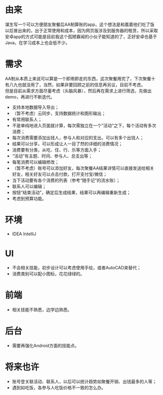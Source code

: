 # 由来
谋生写一个可以方便朋友聚餐后AA制算账的app，这个想法是和嘉嘉他们吃了饭以后冒出来的，出于正常使用和成本，因为网页版涉及到服务器的租赁，所以采取安卓app的方式可能是目前我这个孤陋寡闻的小伙子能知道的了，正好安卓也基于Java，在学习成本上也会低不少。

# 需求
AA制从本质上来说可以算是一个即用即走的东西，这次聚餐用完了，下次聚餐十有八九也就没用了，当然，如果非要回顾之前的信息再另议，目前不考虑。<br>
但是目前从需求方面尽量考虑（头脑风暴），然后再在需求上进行筛选，先做出demo，再进行不断迭代。

 - 支持本地数据导入导出；
 - （暂不考虑）云同步，支持数据统计和图形输出；
 - 有常用联系人；
 - 不是单纯地进入页面就计算，每次需独立在一个”活动“之下，每个活动有多次消费；
 - 每次消费需要添加出钱人，参与人和对应的支出，可以有多个出钱人；
 - 结果可以分享，可以形成让人一目了然的详细的消费情况；
 - 消费要有分类，从吃、住、行、乐等方面入手；
 - “活动”有主题、时间、参与人、总支出等；
 - 每笔消费可以编辑修改；
 - （暂不考虑）账号可以添加好友，每次聚餐AA结果详情可以直接发送给相关好友，相关好友可以点击付款，打开支付宝/微信；
 - 当下活动要有各个消费的列表（参考“随手记”的流水账）；
 - 联系人可以编辑；
 - 按钮“结束活动”，确定后生成结果，结果可以再编辑重新生成；
 - 考虑到预算功能。

# 环境

 - IDEA IntelliJ

# UI

 - 不会相关技能，初步设计可以考虑使用手绘，或者AutoCAD来替代；
 - 消费类别可以配小图标，花花绿绿的。

# 前端

 - 相关技能不熟悉，边学边熟悉。

# 后台

 - 需要再强化Android方面的技能点。

# 将来也许

 - 账号登关联活动、联系人，以后可以统计趋势如聚餐开销、出钱最多的人等；
 - 遇到如吃饭，各参与人吃饭价格不一致的怎么办。

